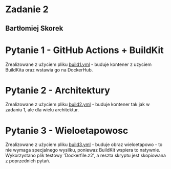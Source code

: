 # Zadanie 2
## Bartłomiej Skorek

# Pytanie 1 - GitHub Actions + BuildKit

Zrealizowane z użyciem pliku [build1.yml](https://github.com/bsk-pollub/actions/blob/master/.github/workflows/build1.yml) - buduje kontener z uzyciem BuildKita oraz wstawia go na DockerHub.

# Pytanie 2 - Architektury

Zrealizowane z użyciem pliku [build2.yml](https://github.com/bsk-pollub/actions/blob/master/.github/workflows/build2.yml) - buduje kontener tak jak w zadaniu 1, ale dla wielu architektur.

# Pytanie 3 - Wieloetapowosc

Zrealizowane z użyciem pliku [build3.yml](https://github.com/bsk-pollub/actions/blob/master/.github/workflows/build3.yml) - buduje obraz wieloetapowo - to nie wymaga specjalnego wysilku, poniewaz BuildKit wspiera to natywnie.
Wykorzystano plik testowy 'Dockerfile.z2', a reszta skryptu jest skopiowana z poprzednich pytań.
